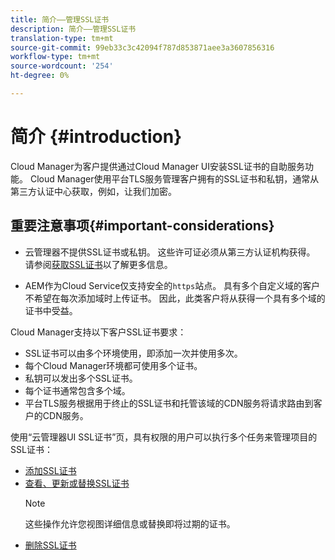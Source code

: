 ```yaml
---
title: 简介——管理SSL证书
description: 简介——管理SSL证书
translation-type: tm+mt
source-git-commit: 99eb33c3c42094f787d853871aee3a3607856316
workflow-type: tm+mt
source-wordcount: '254'
ht-degree: 0%

---
```



# 简介 {#introduction}

Cloud Manager为客户提供通过Cloud Manager UI安装SSL证书的自助服务功能。 Cloud Manager使用平台TLS服务管理客户拥有的SSL证书和私钥，通常从第三方认证中心获取，例如，让我们加密。

## 重要注意事项{#important-considerations}


* 云管理器不提供SSL证书或私钥。 这些许可证必须从第三方认证机构获得。 请参阅[获取SSL证书](/help/implementing/cloud-manager/managing-ssl-certifications/get-ssl-certificate.md)以了解更多信息。

* AEM作为Cloud Service仅支持安全的`https`站点。 具有多个自定义域的客户不希望在每次添加域时上传证书。 因此，此类客户将从获得一个具有多个域的证书中受益。

Cloud Manager支持以下客户SSL证书要求：

* SSL证书可以由多个环境使用，即添加一次并使用多次。
* 每个Cloud Manager环境都可使用多个证书。
* 私钥可以发出多个SSL证书。
* 每个证书通常包含多个域。
* 平台TLS服务根据用于终止的SSL证书和托管该域的CDN服务将请求路由到客户的CDN服务。

使用“云管理器UI SSL证书”页，具有权限的用户可以执行多个任务来管理项目的SSL证书：

* [添加SSL证书](/help/implementing/cloud-manager/managing-ssl-certifications/add-ssl-certificate.md)
* [查看、更新或替换SSL证书](/help/implementing/cloud-manager/managing-ssl-certifications/view-update-replace-ssl-certificate.md)
   >[!NOTE]
   >这些操作允许您视图详细信息或替换即将过期的证书。
* [删除SSL证书](/help/implementing/cloud-manager/managing-ssl-certifications/delete-ssl-certificate.md)